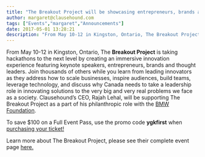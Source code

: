 ```yaml
---
title: "The Breakout Project will be showcasing entrepreneurs, brands and thought leaders from May 10-12 in Kingston, Ontario!"
author: margaret@clausehound.com
tags: ["Events","margaret","Announcements"]
date: 2017-05-01 13:28:21
description: "From May 10-12 in Kingston, Ontario, The Breakout Project is taking hackathons to the next level by creating an immersive innovation experience featuring keynote speakers, entrepreneurs, brands and thought leaders."
---
```




From May 10-12 in Kingston, Ontario, The **Breakout Project** is taking hackathons to the next level by creating an immersive innovation experience featuring keynote speakers, entrepreneurs, brands and thought leaders. Join thousands of others while you learn from leading innovators as they address how to scale businesses, inspire audiences, build teams, leverage technology, and discuss why Canada needs to take a leadership role in innovating solutions to the very big and very real problems we face as a society. Clausehound’s CEO, Rajah Lehal, will be supporting The Breakout Project as a part of his philanthropic role with the [BMW Foundation](http://www.bmw-stiftung.de/en/). 

 

 

To save $100 on a Full Event Pass, use the promo code **ygkfirst** when [purchasing your ticket!](https://www.thebreakoutproject.com/?utm_campaign=Newsrooms365-BreakoutProject-2017&amp;utm_medium=Stakeholders&amp;utm_source=LinkedIn&amp;utm_content=Kit-Stakeholders-71THdXQ)

 

Learn more about The Breakout Project, please see their complete event page [here. ](https://www.thebreakoutproject.com/)
